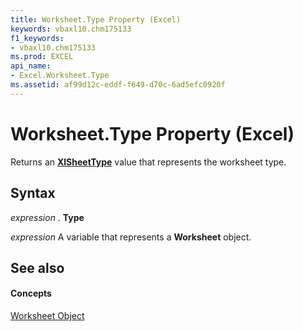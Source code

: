 ```yaml
---
title: Worksheet.Type Property (Excel)
keywords: vbaxl10.chm175133
f1_keywords:
- vbaxl10.chm175133
ms.prod: EXCEL
api_name:
- Excel.Worksheet.Type
ms.assetid: af99d12c-eddf-f649-d70c-6ad5efc0920f
---
```



# Worksheet.Type Property (Excel)

Returns an  **[XlSheetType](xlsheettype-enumeration-excel.md)** value that represents the worksheet type.


## Syntax

 _expression_ . **Type**

 _expression_ A variable that represents a **Worksheet** object.


## See also


#### Concepts


[Worksheet Object](worksheet-object-excel.md)

